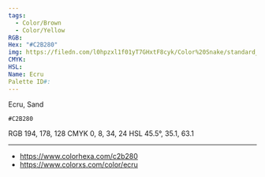 ```yaml
---
tags:
  - Color/Brown
  - Color/Yellow
RGB: 
Hex: "#C2B280"
img: https://filedn.com/l0hpzxl1f01yT7GHxtF8cyk/Color%20Snake/standard_csv_to_svg/%23/C2B280.svg
CMYK: 
HSL: 
Name: Ecru
Palette ID#:
---
```

Ecru, Sand
```palette
#C2B280
```
RGB 194, 178, 128
CMYK	0, 8, 34, 24
HSL	45.5°, 35.1, 63.1


---

- https://www.colorhexa.com/c2b280
- https://www.colorxs.com/color/ecru